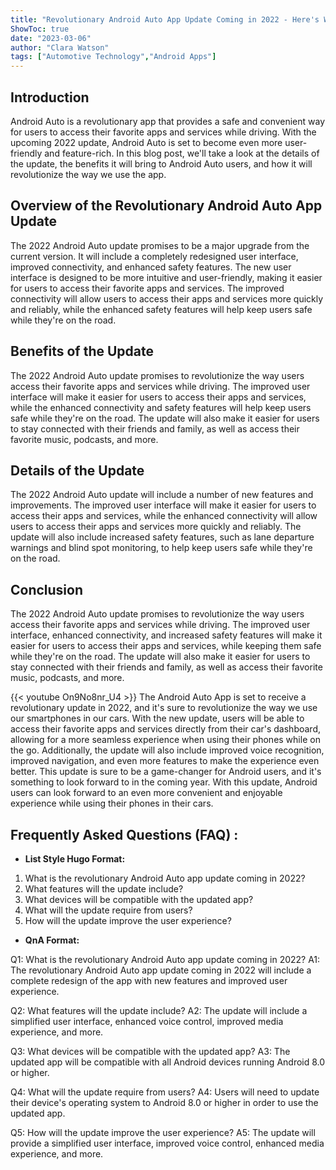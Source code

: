 ```yaml
---
title: "Revolutionary Android Auto App Update Coming in 2022 - Here's What You Need to Know!"
ShowToc: true 
date: "2023-03-06"
author: "Clara Watson" 
tags: ["Automotive Technology","Android Apps"]
---
```

## Introduction
Android Auto is a revolutionary app that provides a safe and convenient way for users to access their favorite apps and services while driving. With the upcoming 2022 update, Android Auto is set to become even more user-friendly and feature-rich. In this blog post, we'll take a look at the details of the update, the benefits it will bring to Android Auto users, and how it will revolutionize the way we use the app.

## Overview of the Revolutionary Android Auto App Update
The 2022 Android Auto update promises to be a major upgrade from the current version. It will include a completely redesigned user interface, improved connectivity, and enhanced safety features. The new user interface is designed to be more intuitive and user-friendly, making it easier for users to access their favorite apps and services. The improved connectivity will allow users to access their apps and services more quickly and reliably, while the enhanced safety features will help keep users safe while they're on the road.

## Benefits of the Update
The 2022 Android Auto update promises to revolutionize the way users access their favorite apps and services while driving. The improved user interface will make it easier for users to access their apps and services, while the enhanced connectivity and safety features will help keep users safe while they're on the road. The update will also make it easier for users to stay connected with their friends and family, as well as access their favorite music, podcasts, and more.

## Details of the Update
The 2022 Android Auto update will include a number of new features and improvements. The improved user interface will make it easier for users to access their apps and services, while the enhanced connectivity will allow users to access their apps and services more quickly and reliably. The update will also include increased safety features, such as lane departure warnings and blind spot monitoring, to help keep users safe while they're on the road.

## Conclusion
The 2022 Android Auto update promises to revolutionize the way users access their favorite apps and services while driving. The improved user interface, enhanced connectivity, and increased safety features will make it easier for users to access their apps and services, while keeping them safe while they're on the road. The update will also make it easier for users to stay connected with their friends and family, as well as access their favorite music, podcasts, and more.

{{< youtube On9No8nr_U4 >}} 
The Android Auto App is set to receive a revolutionary update in 2022, and it's sure to revolutionize the way we use our smartphones in our cars. With the new update, users will be able to access their favorite apps and services directly from their car's dashboard, allowing for a more seamless experience when using their phones while on the go. Additionally, the update will also include improved voice recognition, improved navigation, and even more features to make the experience even better. This update is sure to be a game-changer for Android users, and it's something to look forward to in the coming year. With this update, Android users can look forward to an even more convenient and enjoyable experience while using their phones in their cars.

## Frequently Asked Questions (FAQ) :
* **List Style Hugo Format:**

1. What is the revolutionary Android Auto app update coming in 2022?
2. What features will the update include?
3. What devices will be compatible with the updated app?
4. What will the update require from users?
5. How will the update improve the user experience?

* **QnA Format:**

Q1: What is the revolutionary Android Auto app update coming in 2022?
A1: The revolutionary Android Auto app update coming in 2022 will include a complete redesign of the app with new features and improved user experience.

Q2: What features will the update include?
A2: The update will include a simplified user interface, enhanced voice control, improved media experience, and more.

Q3: What devices will be compatible with the updated app?
A3: The updated app will be compatible with all Android devices running Android 8.0 or higher.

Q4: What will the update require from users?
A4: Users will need to update their device's operating system to Android 8.0 or higher in order to use the updated app.

Q5: How will the update improve the user experience?
A5: The update will provide a simplified user interface, improved voice control, enhanced media experience, and more.


